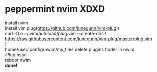 # peppermint nvim XDXD
install nvim  
install vim plug(https://github.com/junegunn/vim-plug)(  
curl -fLo ~/.vim/autoload/plug.vim --create-dirs \  
    https://raw.githubusercontent.com/junegunn/vim-plug/master/plug.vim  
)  
home/user/.config/nwim/my_files
delete plugins floder 
in nwim:  
:PlugInstall  
reboot nwim  
**done!**  
